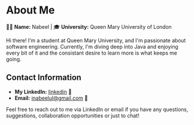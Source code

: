 # About Me

👨‍🎓 **Name:** Nabeel | 🎓 **University:** Queen Mary University of London

Hi there! I'm a student at Queen Mary University, and I'm passionate about software engineering. Currently, I'm diving deep into Java and enjoying every bit of it and the consistant desire to learn more is what keeps me going.

## Contact Information

- **My LinkedIn:** [linkedin](https://www.linkedin.com/feed/?trk=404_page) 🔗
- **Email:** inabeelul@gmail.com 📧

Feel free to reach out to me via LinkedIn or email if you have any questions, suggestions, collaboration opportunities or just to chat!
